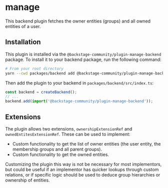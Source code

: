 # manage

This backend plugin fetches the owner entities (groups) and all owned entities of a user.

## Installation

This plugin is installed via the `@backstage-community/plugin-manage-backend` package. To install it to your backend package, run the following command:

```bash
# From your root directory
yarn --cwd packages/backend add @backstage-community/plugin-manage-backend
```

Then add the plugin to your backend in `packages/backend/src/index.ts`:

```ts
const backend = createBackend();
// ...
backend.add(import('@backstage-community/plugin-manage-backend'));
```

## Extensions

The plugin allows two extensions, `ownershipExtensionRef` and `ownedEntitesExtensionRef`. These can be used to implement:

- Custom functionality to get the list of owner entities (the user entity, the membership groups and all parent groups).
- Custom functionality to get the owned entities.

Customizing the plugin this way is not be necessary for most implementors, but could be useful if an implementor has quicker lookups through custom relations, or if specific logic should be used to deduce group hierarchies or ownership of entities.
